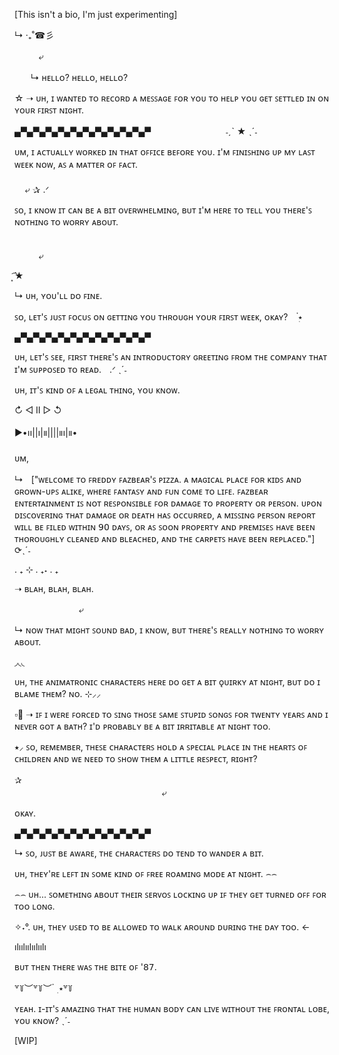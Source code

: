 [This isn't a bio, I'm just experimenting]

↳ ‧₊˚☎︎彡

ㅤㅤㅤ⤶

ㅤㅤ↳ ʜᴇʟʟᴏ? ʜᴇʟʟᴏ, ʜᴇʟʟᴏ?

 ☆ ➝ ᴜʜ, ɪ ᴡᴀɴᴛᴇᴅ ᴛᴏ ʀᴇᴄᴏʀᴅ ᴀ ᴍᴇꜱꜱᴀɢᴇ ꜰᴏʀ ʏᴏᴜ ᴛᴏ ʜᴇʟᴘ ʏᴏᴜ ɢᴇᴛ ꜱᴇᴛᴛʟᴇᴅ ɪɴ ᴏɴ ʏᴏᴜʀ ꜰɪʀꜱᴛ ɴɪɢʜᴛ.

 ▄▀▄▀▄▀▄▀▄▀▄▀▄▀▄▀▄▀▄▀▄▀ㅤㅤㅤㅤㅤㅤㅤㅤㅤ ˗ˏˋ ★ ˎˊ˗

ᴜᴍ, ɪ ᴀᴄᴛᴜᴀʟʟʏ ᴡᴏʀᴋᴇᴅ ɪɴ ᴛʜᴀᴛ ᴏꜰꜰɪᴄᴇ ʙᴇꜰᴏʀᴇ ʏᴏᴜ. ɪ'ᴍ ꜰɪɴɪꜱʜɪɴɢ ᴜᴘ ᴍʏ ʟᴀꜱᴛ ᴡᴇᴇᴋ ɴᴏᴡ, ᴀꜱ ᴀ ᴍᴀᴛᴛᴇʀ ᴏꜰ ꜰᴀᴄᴛ.     ㅤㅤㅤㅤㅤㅤㅤㅤㅤㅤㅤㅤㅤㅤㅤㅤㅤㅤㅤㅤㅤㅤㅤㅤㅤㅤㅤㅤㅤㅤㅤㅤㅤㅤㅤㅤㅤㅤㅤㅤㅤㅤㅤㅤ        ㅤㅤㅤㅤㅤㅤㅤㅤㅤㅤㅤㅤㅤㅤㅤㅤㅤㅤ  ⤶ ✰ .ᐟ 

ꜱᴏ, ɪ ᴋɴᴏᴡ ɪᴛ ᴄᴀɴ ʙᴇ ᴀ ʙɪᴛ ᴏᴠᴇʀᴡʜᴇʟᴍɪɴɢ, ʙᴜᴛ ɪ'ᴍ ʜᴇʀᴇ ᴛᴏ ᴛᴇʟʟ ʏᴏᴜ ᴛʜᴇʀᴇ'ꜱ ɴᴏᴛʜɪɴɢ ᴛᴏ ᴡᴏʀʀʏ ᴀʙᴏᴜᴛ.

ㅤㅤㅤㅤㅤㅤㅤㅤㅤㅤㅤㅤㅤㅤㅤㅤㅤㅤㅤㅤㅤㅤㅤㅤㅤㅤㅤㅤㅤㅤㅤㅤㅤㅤㅤㅤㅤㅤㅤㅤㅤㅤ⤶

͙͘͡★

↳ ᴜʜ, ʏᴏᴜ'ʟʟ ᴅᴏ ꜰɪɴᴇ.

ꜱᴏ, ʟᴇᴛ'ꜱ ᴊᴜꜱᴛ ꜰᴏᴄᴜꜱ ᴏɴ ɢᴇᴛᴛɪɴɢ ʏᴏᴜ ᴛʜʀᴏᴜɢʜ ʏᴏᴜʀ ꜰɪʀꜱᴛ ᴡᴇᴇᴋ, ᴏᴋᴀʏ?ㅤ ๋࣭⭑

▄▀▄▀▄▀▄▀▄▀▄▀▄▀▄▀▄▀▄▀▄▀

ᴜʜ, ʟᴇᴛ'ꜱ ꜱᴇᴇ, ꜰɪʀꜱᴛ ᴛʜᴇʀᴇ'ꜱ ᴀɴ ɪɴᴛʀᴏᴅᴜᴄᴛᴏʀʏ ɢʀᴇᴇᴛɪɴɢ ꜰʀᴏᴍ ᴛʜᴇ ᴄᴏᴍᴘᴀɴʏ ᴛʜᴀᴛ ɪ'ᴍ ꜱᴜᴘᴘᴏꜱᴇᴅ ᴛᴏ ʀᴇᴀᴅ.ㅤ.ᐟ ˎˊ˗

ᴜʜ, ɪᴛ'ꜱ ᴋɪɴᴅ ᴏꜰ ᴀ ʟᴇɢᴀʟ ᴛʜɪɴɢ, ʏᴏᴜ ᴋɴᴏᴡ.

↻ ◁ II ▷ ↺

▶︎•၊၊||၊|။||||။၊|။•

ᴜᴍ,

↳ㅤ["ᴡᴇʟᴄᴏᴍᴇ ᴛᴏ ꜰʀᴇᴅᴅʏ ꜰᴀᴢʙᴇᴀʀ'ꜱ ᴘɪᴢᴢᴀ. ᴀ ᴍᴀɢɪᴄᴀʟ ᴘʟᴀᴄᴇ ꜰᴏʀ ᴋɪᴅꜱ ᴀɴᴅ ɢʀᴏᴡɴ-ᴜᴘꜱ ᴀʟɪᴋᴇ, ᴡʜᴇʀᴇ ꜰᴀɴᴛᴀꜱʏ ᴀɴᴅ ꜰᴜɴ ᴄᴏᴍᴇ ᴛᴏ ʟɪꜰᴇ. ꜰᴀᴢʙᴇᴀʀ ᴇɴᴛᴇʀᴛᴀɪɴᴍᴇɴᴛ ɪꜱ ɴᴏᴛ ʀᴇꜱᴘᴏɴꜱɪʙʟᴇ ꜰᴏʀ ᴅᴀᴍᴀɢᴇ ᴛᴏ ᴘʀᴏᴘᴇʀᴛʏ ᴏʀ 
ᴘᴇʀꜱᴏɴ. ᴜᴘᴏɴ ᴅɪꜱᴄᴏᴠᴇʀɪɴɢ ᴛʜᴀᴛ ᴅᴀᴍᴀɢᴇ ᴏʀ ᴅᴇᴀᴛʜ ʜᴀꜱ ᴏᴄᴄᴜʀʀᴇᴅ, ᴀ ᴍɪꜱꜱɪɴɢ ᴘᴇʀꜱᴏɴ ʀᴇᴘᴏʀᴛ ᴡɪʟʟ ʙᴇ ꜰɪʟᴇᴅ ᴡɪᴛʜɪɴ 𝟫𝟢 ᴅᴀʏꜱ, ᴏʀ ᴀꜱ ꜱᴏᴏɴ ᴘʀᴏᴘᴇʀᴛʏ ᴀɴᴅ ᴘʀᴇᴍɪꜱᴇꜱ ʜᴀᴠᴇ ʙᴇᴇɴ ᴛʜᴏʀᴏᴜɢʜʟʏ ᴄʟᴇᴀɴᴇᴅ ᴀɴᴅ ʙʟᴇᴀᴄʜᴇᴅ,
ᴀɴᴅ ᴛʜᴇ ᴄᴀʀᴘᴇᴛꜱ ʜᴀᴠᴇ ʙᴇᴇɴ ʀᴇᴘʟᴀᴄᴇᴅ."] ⟳ˎˊ˗

. ₊ ⊹ . ₊˖ . ₊

➝ ʙʟᴀʜ, ʙʟᴀʜ, ʙʟᴀʜ. 

ㅤㅤㅤㅤㅤㅤㅤㅤ⤶

↳ ɴᴏᴡ ᴛʜᴀᴛ ᴍɪɢʜᴛ ꜱᴏᴜɴᴅ ʙᴀᴅ, ɪ ᴋɴᴏᴡ, ʙᴜᴛ ᴛʜᴇʀᴇ'ꜱ ʀᴇᴀʟʟʏ ɴᴏᴛʜɪɴɢ ᴛᴏ ᴡᴏʀʀʏ ᴀʙᴏᴜᴛ.

◞◟◟

 ᴜʜ, ᴛʜᴇ ᴀɴɪᴍᴀᴛʀᴏɴɪᴄ ᴄʜᴀʀᴀᴄᴛᴇʀꜱ ʜᴇʀᴇ ᴅᴏ ɢᴇᴛ ᴀ ʙɪᴛ ǫᴜɪʀᴋʏ ᴀᴛ ɴɪɢʜᴛ, ʙᴜᴛ ᴅᴏ ɪ ʙʟᴀᴍᴇ ᴛʜᴇᴍ? ɴᴏ. ⊹⸝⸝

 ▫🎤︎ ➝  ɪꜰ ɪ ᴡᴇʀᴇ ꜰᴏʀᴄᴇᴅ ᴛᴏ ꜱɪɴɢ ᴛʜᴏꜱᴇ ꜱᴀᴍᴇ ꜱᴛᴜᴘɪᴅ ꜱᴏɴɢꜱ ꜰᴏʀ ᴛᴡᴇɴᴛʏ ʏᴇᴀʀꜱ ᴀɴᴅ ɪ ɴᴇᴠᴇʀ ɢᴏᴛ ᴀ ʙᴀᴛʜ? ɪ'ᴅ ᴘʀᴏʙᴀʙʟʏ ʙᴇ ᴀ ʙɪᴛ ɪʀʀɪᴛᴀʙʟᴇ ᴀᴛ ɴɪɢʜᴛ ᴛᴏᴏ.

⭑⸝ ꜱᴏ, ʀᴇᴍᴇᴍʙᴇʀ, ᴛʜᴇꜱᴇ ᴄʜᴀʀᴀᴄᴛᴇʀꜱ ʜᴏʟᴅ ᴀ ꜱᴘᴇᴄɪᴀʟ ᴘʟᴀᴄᴇ ɪɴ ᴛʜᴇ ʜᴇᴀʀᴛꜱ ᴏꜰ ᴄʜɪʟᴅʀᴇɴ ᴀɴᴅ ᴡᴇ ɴᴇᴇᴅ ᴛᴏ ꜱʜᴏᴡ ᴛʜᴇᴍ ᴀ ʟɪᴛᴛʟᴇ ʀᴇꜱᴘᴇᴄᴛ, ʀɪɢʜᴛ?

 ✰ ㅤㅤㅤㅤㅤㅤㅤㅤㅤㅤㅤㅤㅤㅤㅤㅤㅤㅤㅤㅤㅤㅤㅤㅤㅤㅤㅤㅤㅤㅤㅤㅤㅤㅤㅤㅤㅤㅤㅤㅤㅤㅤㅤㅤㅤㅤㅤㅤㅤㅤㅤㅤㅤㅤㅤ   ⤶

  ᴏᴋᴀʏ.

  ▄▀▄▀▄▀▄▀▄▀▄▀▄▀▄▀▄▀▄▀▄▀

  ↳ ꜱᴏ, ᴊᴜꜱᴛ ʙᴇ ᴀᴡᴀʀᴇ, ᴛʜᴇ ᴄʜᴀʀᴀᴄᴛᴇʀꜱ ᴅᴏ ᴛᴇɴᴅ ᴛᴏ ᴡᴀɴᴅᴇʀ ᴀ ʙɪᴛ.

ᴜʜ, ᴛʜᴇʏ'ʀᴇ ʟᴇꜰᴛ ɪɴ ꜱᴏᴍᴇ ᴋɪɴᴅ ᴏꜰ ꜰʀᴇᴇ ʀᴏᴀᴍɪɴɢ ᴍᴏᴅᴇ ᴀᴛ ɴɪɢʜᴛ. ⌢⌢

⌢⌢ ᴜʜ... ꜱᴏᴍᴇᴛʜɪɴɢ ᴀʙᴏᴜᴛ ᴛʜᴇɪʀ ꜱᴇʀᴠᴏꜱ ʟᴏᴄᴋɪɴɢ ᴜᴘ ɪꜰ ᴛʜᴇʏ ɢᴇᴛ ᴛᴜʀɴᴇᴅ ᴏꜰꜰ ꜰᴏʀ ᴛᴏᴏ ʟᴏɴɢ.

✧˖°. ᴜʜ, ᴛʜᴇʏ ᴜꜱᴇᴅ ᴛᴏ ʙᴇ ᴀʟʟᴏᴡᴇᴅ ᴛᴏ ᴡᴀʟᴋ ᴀʀᴏᴜɴᴅ ᴅᴜʀɪɴɢ ᴛʜᴇ ᴅᴀʏ ᴛᴏᴏ. ←

ılıılıılıılıılı

ʙᴜᴛ ᴛʜᴇɴ ᴛʜᴇʀᴇ ᴡᴀꜱ ᴛʜᴇ ʙɪᴛᴇ ᴏꜰ '𝟪𝟩.

꒷꒦︶꒷꒦︶ ๋ ࣭ ⭑꒷꒦

ʏᴇᴀʜ. ɪ-ɪᴛ'ꜱ ᴀᴍᴀᴢɪɴɢ ᴛʜᴀᴛ ᴛʜᴇ ʜᴜᴍᴀɴ ʙᴏᴅʏ ᴄᴀɴ ʟɪᴠᴇ ᴡɪᴛʜᴏᴜᴛ ᴛʜᴇ ꜰʀᴏɴᴛᴀʟ ʟᴏʙᴇ, ʏᴏᴜ ᴋɴᴏᴡ? ˎˊ˗

[WIP]
